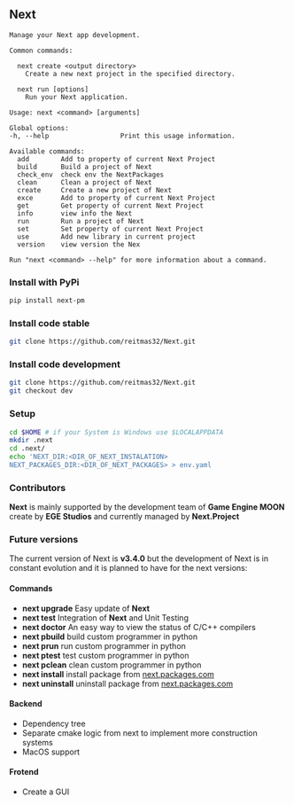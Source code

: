 ## **Next**
```
Manage your Next app development.

Common commands:

  next create <output directory>
    Create a new next project in the specified directory.

  next run [options]
    Run your Next application.

Usage: next <command> [arguments]

Global options:
-h, --help                  Print this usage information.

Available commands:
  add        Add to property of current Next Project
  build      Build a project of Next
  check_env  check env the NextPackages
  clean      Clean a project of Next
  create     Create a new project of Next
  exce       Add to property of current Next Project
  get        Get property of current Next Project
  info       view info the Next
  run        Run a project of Next
  set        Set property of current Next Project
  use        Add new library in current project
  version    view version the Nex

Run "next <command> --help" for more information about a command.

```
### **Install with PyPi**

``` bash
pip install next-pm
```
    
### **Install code stable**
``` bash
git clone https://github.com/reitmas32/Next.git
```

### **Install code development**
``` bash
git clone https://github.com/reitmas32/Next.git
git checkout dev
```

### Setup
``` bash
cd $HOME # if your System is Windows use $LOCALAPPDATA
mkdir .next
cd .next/
echo 'NEXT_DIR:<DIR_OF_NEXT_INSTALATION>
NEXT_PACKAGES_DIR:<DIR_OF_NEXT_PACKAGES> > env.yaml
```

### Contributors

**Next** is mainly supported by the development team of **Game Engine MOON** create by **EGE Studios** and currently managed by **Next.Project**

### Future versions

The current version of Next is **v3.4.0** but the development of Next is in constant evolution and it is planned to have for the next versions:
#### Commands
- **next upgrade** Easy update of **Next**
- **next test** Integration of **Next** and Unit Testing
- **next doctor** An easy way to view the status of C/C++ compilers
- **next pbuild** build custom programmer in python
- **next prun** run custom programmer in python
- **next ptest** test custom programmer in python
- **next pclean** clean custom programmer in python
- **next install** install package from [next.packages.com](https://www.next-packages.com)
- **next uninstall** uninstall package from [next.packages.com](https://www.next-packages.com)


#### Backend
- Dependency tree 
- Separate cmake logic from next to implement more construction systems
- MacOS support

#### Frotend
- Create a GUI